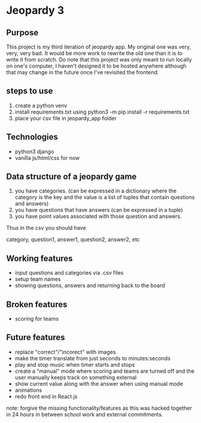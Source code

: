 # Jeopardy 3

## Purpose

This project is my third iteration of jeopardy app. My original one was 
very, very, very bad. It would be more work to rewrite the old one than
it is to write it from scratch. Do note that this project was only meant
to run locally on one's computer, I haven't designed it to be hosted
anywhere although that may change in the future once I've revisited
the frontend.


## steps to use

  1. create a python venv
  2. install requirements.txt using python3 -m pip install -r requirements.txt
  3. place your csv file in jeopardy_app folder

## Technologies

- python3 django
- vanilla js/html/css for now
  

## Data structure of a jeopardy game

1. you have categories. (can be expressed in a dictionary where the category is the key and the value is a list of tuples that contain questions and answers)
2. you have questions that have answers (can be expressed in a tuple)
3. you have point values associated with those question and answers.

Thus in the csv you should have

category, question1, answer1, question2, answer2, etc


## Working features

- input questions and categories via .csv files
- setup team names
- showing questions, answers and returning back to the board

## Broken features

- scoring for teams

## Future features

- replace "correct"/"incorect" with images
- make the timer translate from just seconds to minutes:seconds
- play and stop music when timer starts and stops
- create a "manual" mode where scoring and teams are turned off and the user manually keeps track on something external
- show current value along with the answer when using manual mode
- animations
- redo front end in React.js

note: forgive the missing functionality/features as this was hacked together
in 24 hours in between school work and external commitments. 
